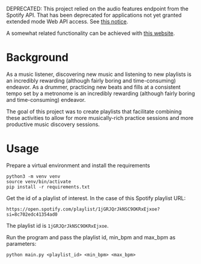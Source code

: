DEPRECATED: This project relied on the audio features endpoint from the
Spotify API. That has been deprecated for applications not yet granted
extended mode Web API access. See [this notice](https://developer.spotify.com/blog/2024-11-27-changes-to-the-web-api).

A somewhat related functionality can be achieved with [this website](http://sortyourmusic.playlistmachinery.com/index.html).

# Background

As a music listener, discovering new music and listening to new playlists is
an incredibly rewarding (although fairly boring and time-consuming) endeavor.
As a drummer, practicing new beats and fills at a consistent tempo set by a
metronome is an incredibly rewarding (although fairly boring and
time-consuming) endeavor.

The goal of this project was to create playlists that facilitate combining
these activities to allow for more musically-rich practice sessions and more
productive music discovery sessions.


# Usage

Prepare a virtual environment and install the requirements
```
python3 -m venv venv
source venv/bin/activate
pip install -r requirements.txt
```

Get the id of a playlist of interest. In the case of this Spotify playlist URL:
```
https://open.spotify.com/playlist/1jGRJQrJkNSC9OKRxEjxoe?si=8c702edc41354ad0
```
The playlist id is `1jGRJQrJkNSC9OKRxEjxoe`.

Run the program and pass the playlist id, min_bpm and max_bpm as parameters:
```
python main.py <playlist_id> <min_bpm> <max_bpm>
```
